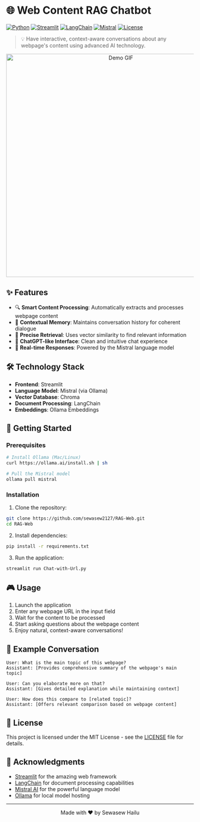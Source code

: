 # 🌐 Web Content RAG Chatbot

[![Python](https://img.shields.io/badge/Python-3.9%2B-blue.svg)](https://www.python.org/downloads/)
[![Streamlit](https://img.shields.io/badge/Streamlit-1.28%2B-FF4B4B.svg)](https://streamlit.io)
[![LangChain](https://img.shields.io/badge/LangChain-0.1.0-green.svg)](https://github.com/hwchase17/langchain)
[![Mistral](https://img.shields.io/badge/Mistral-AI-purple.svg)](https://mistral.ai)
[![License](https://img.shields.io/badge/License-MIT-yellow.svg)](LICENSE)

> 💡 Have interactive, context-aware conversations about any webpage's content using advanced AI technology.

<div align="center">
  <img src="https://github.com/Sewasew2127/RAG-Web/blob/main/assets/Demo.mov" alt="Demo GIF" width="600px">
</div>

## ✨ Features

- 🔍 **Smart Content Processing**: Automatically extracts and processes webpage content
- 🧠 **Contextual Memory**: Maintains conversation history for coherent dialogue
- 🎯 **Precise Retrieval**: Uses vector similarity to find relevant information
- 💬 **ChatGPT-like Interface**: Clean and intuitive chat experience
- 🚀 **Real-time Responses**: Powered by the Mistral language model

## 🛠️ Technology Stack

- **Frontend**: Streamlit
- **Language Model**: Mistral (via Ollama)
- **Vector Database**: Chroma
- **Document Processing**: LangChain
- **Embeddings**: Ollama Embeddings

## 🚀 Getting Started

### Prerequisites

```bash
# Install Ollama (Mac/Linux)
curl https://ollama.ai/install.sh | sh

# Pull the Mistral model
ollama pull mistral
```

### Installation

1. Clone the repository:
```bash
git clone https://github.com/sewasew2127/RAG-Web.git
cd RAG-Web
```

2. Install dependencies:
```bash
pip install -r requirements.txt
```

3. Run the application:
```bash
streamlit run Chat-with-Url.py
```

## 🎮 Usage

1. Launch the application
2. Enter any webpage URL in the input field
3. Wait for the content to be processed
4. Start asking questions about the webpage content
5. Enjoy natural, context-aware conversations!

## 📝 Example Conversation

```
User: What is the main topic of this webpage?
Assistant: [Provides comprehensive summary of the webpage's main topic]

User: Can you elaborate more on that?
Assistant: [Gives detailed explanation while maintaining context]

User: How does this compare to [related topic]?
Assistant: [Offers relevant comparison based on webpage content]
```



## 📄 License

This project is licensed under the MIT License - see the [LICENSE](LICENSE) file for details.

## 🙏 Acknowledgments

- [Streamlit](https://streamlit.io/) for the amazing web framework
- [LangChain](https://github.com/hwchase17/langchain) for document processing capabilities
- [Mistral AI](https://mistral.ai/) for the powerful language model
- [Ollama](https://ollama.ai/) for local model hosting

---

<div align="center">
  Made with ❤️ by Sewasew Hailu
</div>


